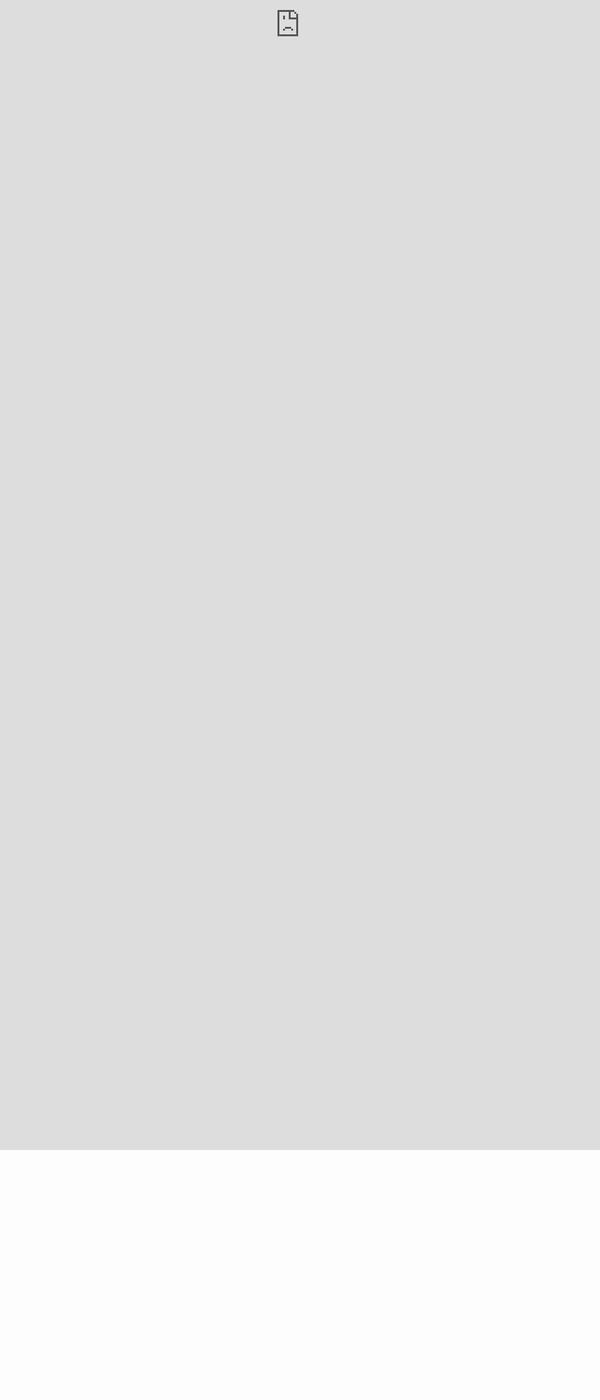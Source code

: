 ```yaml
---
icon: material/emoticon-happy-outline
search:
exclude: false
type:  Index
keywords:   armanriazi ArmanRiazi
feature:  Github 
title: "Arman Riazi"
layout: page
author: "Arman Riazi"
---
```


<!-- ![downloads](https://img.shields.io/github/downloads/atom/atom/total.svg)
![build](https://img.shields.io/appveyor/ci/:user/:repo.svg)
![chat](https://img.shields.io/discord/:serverId.svg) -->
![example workflow](https://github.com/armanriazi/armanriazi.github.io/actions/workflows/mkdocs-ci/badge.svg)

[Go Surfing On...](public/public.md)

???+ info
<iframe src="https://drive.google.com/file/d/1S_nLnzPzeu4SYQ37S7fojPsKXDN8_I9j/preview" style="position:fixed; top:0px; left:0px; bottom:0px; right:0px; width:100%; height:90%; border:none; margin:0; padding:0; overflow:hidden; z-index:999999;"> ArmanRiazi-Signed </iframe>